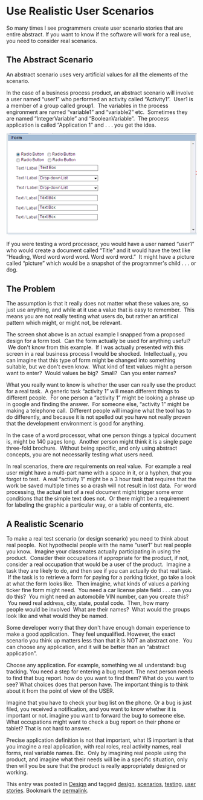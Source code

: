 #  Use Realistic User Scenarios

So many times I see programmers create user scenario stories that are entire abstract. If you want to know if the software will work for a real use, you need to consider real scenarios.

## The Abstract Scenario

An abstract scenario uses very artificial values for all the elements of the scenario.  

In the case of a business process product, an abstract scenario will involve a user named “user1” who performed an activity called “Activity1”.  User1 is a member of a group called group1.  The variables in the process engironment are named “variable1” and “variable2” etc.  Sometimes they are named “IntegerVariable” and “BooleanVariable”.  The process application is called “Application 1” and . . . you get the idea.  

![](realistic-user-scenarios-img1.png) 

If you were testing a word processor, you would have a user named “user1” who would create a document called “Title” and it would have the text like “Heading, Word word word word. Word word word.”  It might have a picture called “picture” which would be a snapshot of the programmer's child . . . or dog.

## The Problem

The assumption is that it really does not matter what these values are, so just use anything, and while at it use a value that is easy to remember.  This means you are not really testing what users do, but rather an artifical pattern which might, or might not, be relevant.  

The screen shot above is an actual example I snapped from a proposed design for a form tool.  Can the form actually be used for anything useful?  We don't know from this example.  If I was actually presented with this screen in a real business process I would be shocked.  Intellectually, you can imagine that this type of form might be changed into something suitable, but we don't even know.  What kind of text values might a person want to enter?  Would values be big?  Small?  Can you enter names?  

What you really want to know is whether the user can really use the product for a real task.  A generic task “activity 1” will mean different things to different people.  For one person a “activity 1” might be looking a phrase up in google and finding the answer.  For someone else, “activity 1” might be making a telephone call.  Different people will imagine what the tool has to do differently, and because it is not spelled out you have not really proven that the development environment is good for anything.  

In the case of a word processor, what one person things a typical document is, might be 140 pages long.  Another person might think it is a single page three-fold brochure.  Without being specific, and only using abstract concepts, you are not necessarily testing what users need.  

In real scenarios, there _are_ requirements on real value.  For example a real user might have a multi-part name with a space in it, or a hyphen, that you forgot to test.  A real “activity 1” might be a 3 hour task that requires that the work be saved multiple times so a crash will not result in lost data.  For word processing, the actual text of a real document might trigger some error conditions that the simple text does not.  Or there might be a requirement for labeling the graphic a particular way, or a table of contents, etc.

## A Realistic Scenario

To make a real test scenario (or design scenario) you need to think about real people.  Not hypothecial people with the name “user1” but real people you know.  Imagine your classmates actually participating in using the product.  Consider their occupations if appropriate for the product, if not, consider a real occupation that would be a user of the product.  Imagine a task they are likely to do, and then see if you can actually do that real task.  If the task is to retrieve a form for paying for a parking ticket, go take a look at what the form looks like.  Then imagine, what kinds of values a parking ticker fine form might need.  You need a car license plate field . . . can you do this?  You might need an automobile VIN number, can you create this?  You need real address, city, state, postal code.  Then, how many people would be involved  What are their names?  What would the groups look like and what would they be named.  

Some developer worry that they don't have enough domain experience to make a good application.  They feel unqualified. However, the exact scenario you think up matters less than that it is NOT an abstract one.  You can choose any application, and it will be better than an “abstract application”.  

Choose any application. For example, something we all understand: bug tracking. You need a step for entering a bug report. The next person needs to find that bug report. how do you want to find them? What do you want to see? What choices does that person have. The important thing is to think about it from the point of view of the USER.

Imagine that you have to check your bug list on the phone. Or a bug is just filed, you received a notification, and you want to know whether it is important or not. imagine you want to forward the bug to someone else. What occupations might want to check a bug report on their phone or tablet? That is not hard to answer. 

Precise application definition is not that important, what IS important is that you imagine a real application, with real roles, real activity names, real forms, real variable names. Etc.  Only by imagining real people using the product, and imagine what their needs will be in a specific situation, only then will you be sure that the product is really appropriately designed or working.

This entry was posted in [Design](https://agiletribe.purplehillsbooks.com/category/design/) and tagged [design](https://agiletribe.purplehillsbooks.com/tag/design/), [scenarios](https://agiletribe.purplehillsbooks.com/tag/scenarios/), [testing](https://agiletribe.purplehillsbooks.com/tag/testing/), [user stories](https://agiletribe.purplehillsbooks.com/tag/user-stories/). Bookmark the [permalink](https://agiletribe.purplehillsbooks.com/2012/10/14/use-realistic-user-scenarios/ "Permalink to Use Realistic User Scenarios").